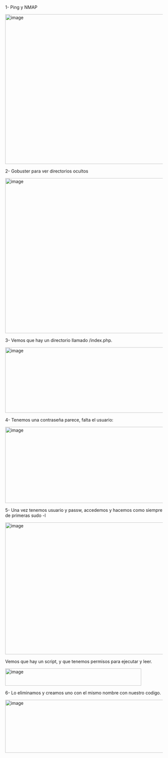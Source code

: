 1- Ping y NMAP

<img width="773" height="478" alt="image" src="https://github.com/user-attachments/assets/d71bbdf5-0a59-43e7-9516-7d4e289fd80a" />

2- Gobuster para ver directorios ocultos

<img width="937" height="495" alt="image" src="https://github.com/user-attachments/assets/19b4bb75-fbbf-40b0-9a9c-a1a80c656a2a" />

3- Vemos que hay un directorio llamado /index.php.

<img width="704" height="209" alt="image" src="https://github.com/user-attachments/assets/9eb16a7f-b5ff-4ba7-b74c-aa2c8f25ce55" />

4- Tenemos una contraseña parece, falta el usuario:

<img width="941" height="243" alt="image" src="https://github.com/user-attachments/assets/b5a63282-6b18-4cda-a001-688fba08174b" />

5- Una vez tenemos usuario y passw, accedemos y hacemos como siempre de primeras sudo -l

<img width="815" height="421" alt="image" src="https://github.com/user-attachments/assets/8d56249f-d1dc-4298-ae83-041dbf99e2a2" />

Vemos que hay un script, y que tenemos permisos para ejecutar y leer.

<img width="435" height="55" alt="image" src="https://github.com/user-attachments/assets/6ed07d0d-3385-455d-80bd-278126af409d" />

6- Lo eliminamos y creamos uno con el mismo nombre con nuestro codigo.

<img width="541" height="169" alt="image" src="https://github.com/user-attachments/assets/83ce39b7-cf12-4058-8121-c7709beaf647" />
